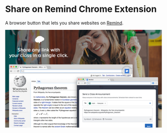 # Share on Remind Chrome Extension

A browser button that lets you share websites on [Remind](https://www.remind.com/).

![Share on Remind](promo-1280x800.png)
